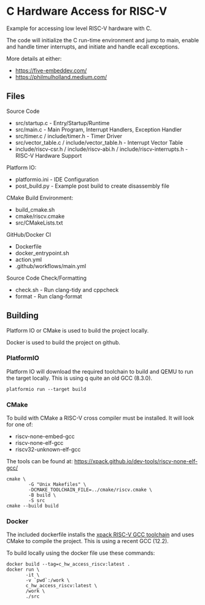 # C Hardware Access for RISC-V

Example for accessing low level RISC-V hardware with C.

The code will initialize the C run-time environment and jump to main,
enable and handle timer interrupts, and initiate and handle ecall
exceptions.

More details at either:

- https://five-embeddev.com/
- https://philmulholland.medium.com/ 

## Files

Source Code

- src/startup.c - Entry/Startup/Runtime
- src/main.c - Main Program, Interrupt Handlers, Exception Handler
- src/timer.c / include/timer.h - Timer Driver
- src/vector_table.c / include/vector_table.h - Interrupt Vector Table
- include/riscv-csr.h / include/riscv-abi.h / include/riscv-interrupts.h - RISC-V Hardware Support

Platform IO:

- platformio.ini - IDE Configuration
- post_build.py - Example post build to create disassembly file

CMake Build Environment:

- build_cmake.sh
- cmake/riscv.cmake
- src/CMakeLists.txt

GitHub/Docker CI

- Dockerfile
- docker_entrypoint.sh
- action.yml
- .github/workflows/main.yml

Source Code Check/Formatting

- check.sh - Run clang-tidy and cppcheck 
- format - Run clang-format


## Building

Platform IO or CMake is used to build the project locally.

Docker is used to build the project on github.

### PlatformIO

Platform IO will download the required toolchain to build and QEMU to run the target locally. This is using q quite an old GCC (8.3.0).

~~~
platformio run --target build
~~~

### CMake

To build with CMake a RISC-V cross compiler must be installed. It will look for one of:

- riscv-none-embed-gcc
- riscv-none-elf-gcc
- riscv32-unknown-elf-gcc

The tools can be found at: https://xpack.github.io/dev-tools/riscv-none-elf-gcc/

~~~
cmake \
        -G "Unix Makefiles" \
        -DCMAKE_TOOLCHAIN_FILE=../cmake/riscv.cmake \
        -B build \
        -S src 
cmake --build build
~~~

### Docker

The included dockerfile installs the [xpack RISC-V GCC
toolchain](https://xpack.github.io/riscv-none-embed-gcc/) and uses
CMake to compile the project. This is using a recent GCC (12.2).

To build locally using the docker file use these commands:

~~~
docker build --tag=c_hw_access_riscv:latest .
docker run \
       -it \
       -v `pwd`:/work \
       c_hw_access_riscv:latest \
       /work \
       ./src

~~~
